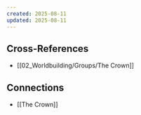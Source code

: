 ```yaml
---
created: 2025-08-11
updated: 2025-08-11
---
```




## Cross-References

- [[02_Worldbuilding/Groups/The Crown]]


## Connections

- [[The Crown]]
